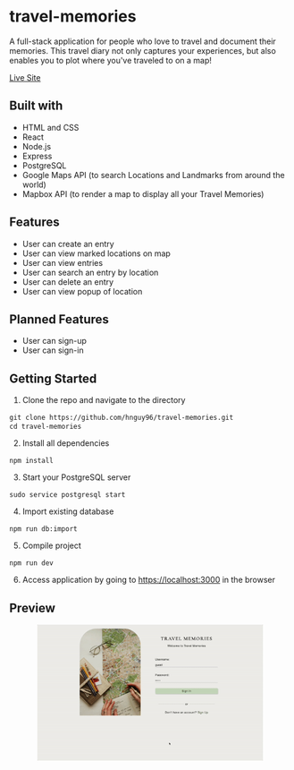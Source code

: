 # travel-memories

A full-stack application for people who love to travel and document their memories. This travel diary not only captures your experiences, but also enables you to plot where you've traveled to on a map!

<a href="https://travel-memories-journal.herokuapp.com/">Live Site</a>

## Built with
- HTML and CSS <br/>
- React <br/>
- Node.js <br/>
- Express <br/>
- PostgreSQL <br/>
- Google Maps API (to search Locations and Landmarks from around the world) <br/>
- Mapbox API (to render a map to display all your Travel Memories) <br/>


## Features
- User can create an entry
- User can view marked locations on map
- User can view entries
- User can search an entry by location
- User can delete an entry
- User can view popup of location

## Planned Features
- User can sign-up
- User can sign-in

## Getting Started
1. Clone the repo and navigate to the directory
```shell
git clone https://github.com/hnguy96/travel-memories.git
cd travel-memories
```
2. Install all dependencies
 ``` shell
 npm install
 ```

3. Start your PostgreSQL server
```shell
sudo service postgresql start
```

4. Import existing database
```shell
npm run db:import
```

5. Compile project
```shell
npm run dev
```
6. Access application by going to [https://localhost:3000](https://localhost:3000) in the browser

## Preview
<p align="center">
  <img width="80%" loading="lazy" src="server/public/assets/travel-memories.gif" />
</p>
